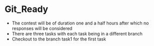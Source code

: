 # Git_Ready
* The contest will be of duration one and a half hours after which no responses will be considered
* There are three tasks with each task being in a different branch
* Checkout to the branch task1 for the first task
